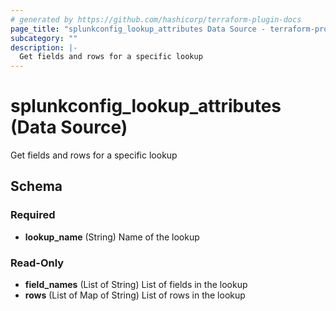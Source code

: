 ```yaml
---
# generated by https://github.com/hashicorp/terraform-plugin-docs
page_title: "splunkconfig_lookup_attributes Data Source - terraform-provider-splunkconfig"
subcategory: ""
description: |-
  Get fields and rows for a specific lookup
---
```


# splunkconfig_lookup_attributes (Data Source)

Get fields and rows for a specific lookup



<!-- schema generated by tfplugindocs -->
## Schema

### Required

- **lookup_name** (String) Name of the lookup

### Read-Only

- **field_names** (List of String) List of fields in the lookup
- **rows** (List of Map of String) List of rows in the lookup


